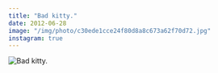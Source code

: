 ```yaml
---
title: "Bad kitty."
date: 2012-06-28
image: "/img/photo/c30ede1cce24f80d8a8c673a62f70d72.jpg"
instagram: true
---
```


![Bad kitty.](/img/photo/c30ede1cce24f80d8a8c673a62f70d72.jpg)
